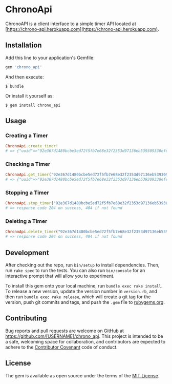 # ChronoApi

ChronoAPI is a client interface to a simple timer API located at [https://chrono-api.herokuapp.com](https://chrono-api.herokuapp.com).

## Installation

Add this line to your application's Gemfile:

```ruby
gem 'chrono_api'
```

And then execute:

    $ bundle

Or install it yourself as:

    $ gem install chrono_api

## Usage

### Creating a Timer

```ruby
ChronoApi.create_timer!
# => {"uuid"=>"92e367d1480bcbe5ed72f5fb7e68e32f2353d97136eb539309330efe93b36ae2", "started_at"=>1475746749, "ended_at"=>nil, "seconds_passed"=>0}
```

### Checking a Timer

```ruby
ChronoApi.get_timer("92e367d1480bcbe5ed72f5fb7e68e32f2353d97136eb539309330efe93b36ae2")
# => {"uuid"=>"92e367d1480bcbe5ed72f5fb7e68e32f2353d97136eb539309330efe93b36ae2", "started_at"=>1475746749, "ended_at"=>nil, "seconds_passed"=>19}
```

### Stopping a Timer

```ruby
ChronoApi.stop_timer("92e367d1480bcbe5ed72f5fb7e68e32f2353d97136eb539309330efe93b36ae2")
# => response code 204 on success, 404 if not found
```

### Deleting a Timer
```ruby
ChronoApi.delete_timer("92e367d1480bcbe5ed72f5fb7e68e32f2353d97136eb539309330efe93b36ae2")
# => response code 204 on success, 404 if not found
```


## Development

After checking out the repo, run `bin/setup` to install dependencies. Then, run `rake spec` to run the tests. You can also run `bin/console` for an interactive prompt that will allow you to experiment.

To install this gem onto your local machine, run `bundle exec rake install`. To release a new version, update the version number in `version.rb`, and then run `bundle exec rake release`, which will create a git tag for the version, push git commits and tags, and push the `.gem` file to [rubygems.org](https://rubygems.org).

## Contributing

Bug reports and pull requests are welcome on GitHub at https://github.com/[USERNAME]/chrono_api. This project is intended to be a safe, welcoming space for collaboration, and contributors are expected to adhere to the [Contributor Covenant](http://contributor-covenant.org) code of conduct.


## License

The gem is available as open source under the terms of the [MIT License](http://opensource.org/licenses/MIT).
